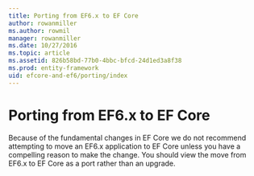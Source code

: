 ```yaml
---
title: Porting from EF6.x to EF Core
author: rowanmiller
ms.author: rowmil
manager: rowanmiller
ms.date: 10/27/2016
ms.topic: article
ms.assetid: 826b58bd-77b0-4bbc-bfcd-24d1ed3a8f38
ms.prod: entity-framework
uid: efcore-and-ef6/porting/index
---
```

# Porting from EF6.x to EF Core

Because of the fundamental changes in EF Core we do not recommend attempting to move an EF6.x application to EF Core unless you have a compelling reason to make the change. You should view the move from EF6.x to EF Core as a port rather than an upgrade.
